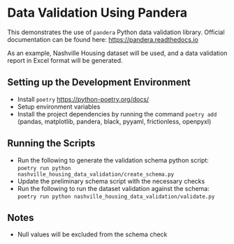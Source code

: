 # Data Validation Using Pandera

This demonstrates the use of `pandera` Python data validation library. Official documentation can be found here:
https://pandera.readthedocs.io

As an example, Nashville Housing dataset will be used, and a data validation report in Excel format will be generated.


## Setting up the Development Environment
* Install `poetry` https://python-poetry.org/docs/
* Setup environment variables
* Install the project dependencies by running the command `poetry add`
(pandas, matplotlib, pandera, black, pyyaml, frictionless, openpyxl)

## Running the Scripts
* Run the following to generate the validation schema python script:
`poetry run python nashville_housing_data_validation/create_schema.py`
* Update the preliminary schema script with the necessary checks
* Run the following to run the dataset validation against the schema:
`poetry run python nashville_housing_data_validation/validate.py`

## Notes
* Null values will be excluded from the schema check
